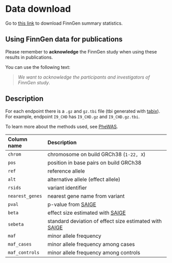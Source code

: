 # Data download

Go to [this link](https://elomake.helsinki.fi/lomakkeet/102575/lomake.html) to download FinnGen summary statistics. 

## Using FinnGen data for publications

Please remember to **acknowledge** the FinnGen study when using these results in publications. 

You can use the following text: 

> _We want to acknowledge the participants and investigators of FinnGen study_.

## Description

For each endpoint there is a `.gz` and `gz.tbi` file \(tbi generated with [tabix](https://github.com/samtools/htslib)\). For example, endpoint `I9_CHD` has `I9_CHD.gz`  and `I9_CHD.gz.tbi`.

To learn more about the methods used, see [PheWAS](methods/phewas.md).  

| Column name | Description |
| :--- | :--- |
| `chrom` | chromosome on build GRCh38 \(`1-22, X`\) |
| `pos` | position in base pairs on build GRCh38 |
| `ref` | reference allele |
| `alt` | alternative allele \(effect allele\) |
| `rsids` | variant identifier |
| `nearest_genes` | nearest gene name from variant |
| `pval` | p-value from [SAIGE](https://github.com/weizhouUMICH/SAIGE) |
| `beta` | effect size estimated with [SAIGE](https://github.com/weizhouUMICH/SAIGE) |
| `sebeta` | standard deviation of effect size estimated with [SAIGE](https://github.com/weizhouUMICH/SAIGE) |
| `maf` | minor allele frequency |
| `maf_cases` | minor allele frequency among cases |
| `maf_controls` | minor allele frequency among controls |



